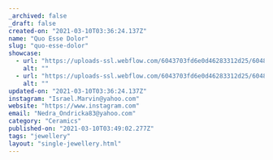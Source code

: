 ```yaml
---
_archived: false
_draft: false
created-on: "2021-03-10T03:36:24.137Z"
name: "Quo Esse Dolor"
slug: "quo-esse-dolor"
showcase:
  - url: "https://uploads-ssl.webflow.com/6043703fd6e0d46283312d25/60483eb5d00d694044068c79_1615347381306-image15.jpg"
    alt: ""
  - url: "https://uploads-ssl.webflow.com/6043703fd6e0d46283312d25/60483eb5602717ebf4a0ab5b_1615347381308-image12.jpg"
    alt: ""
updated-on: "2021-03-10T03:36:24.137Z"
instagram: "Israel.Marvin@yahoo.com"
website: "https://www.instagram.com"
email: "Nedra_Ondricka83@yahoo.com"
category: "Ceramics"
published-on: "2021-03-10T03:49:02.277Z"
tags: "jewellery"
layout: "single-jewellery.html"
---
```



